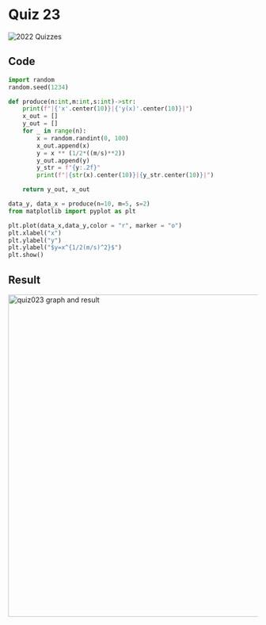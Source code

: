 # Quiz 23

![2022  Quizzes](https://user-images.githubusercontent.com/112055062/202105045-e3ebc0e2-d148-48de-af63-d27706e4fb9e.jpg)

## Code
```.py
import random
random.seed(1234)

def produce(n:int,m:int,s:int)->str:
    print(f"|{'x'.center(10)}|{'y(x)'.center(10)}|")
    x_out = []
    y_out = []
    for _ in range(n):
        x = random.randint(0, 100)
        x_out.append(x)
        y = x ** (1/2*((m/s)**2))
        y_out.append(y)
        y_str = f"{y:.2f}"
        print(f"|{str(x).center(10)}|{y_str.center(10)}|")

    return y_out, x_out

data_y, data_x = produce(n=10, m=5, s=2)
from matplotlib import pyplot as plt

plt.plot(data_x,data_y,color = "r", marker = "o")
plt.xlabel("x")
plt.ylabel("y")
plt.ylabel("$y=x^{1/2(m/s)^2}$")
plt.show()
```

## Result

<img width="650" alt="quiz023 graph and result" src="https://user-images.githubusercontent.com/112055062/202105566-f2ccd2c9-b988-4024-90fd-40323e86afeb.png">


